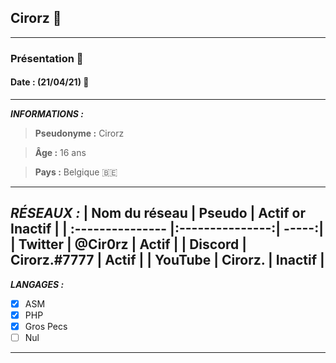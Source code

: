 ## Cirorz 👤
--------------
### Présentation 📄
#### Date : (21/04/21) 📅
--------------
**_INFORMATIONS :_**

> **Pseudonyme :** Cirorz

> **Âge :** 16 ans

> **Pays :** Belgique 🇧🇪
--------------
**_RÉSEAUX :_**
| Nom du réseau  | Pseudo          | Actif or Inactif |
| :--------------- |:---------------:| -----:|
| Twitter |   @Cir0rz        |  Actif |
| Discord |  Cirorz.#7777           |   Actif |
| YouTube | Cirorz.          |    Inactif |
---------------
**_LANGAGES :_**
- [x] ASM
- [x] PHP
- [x] Gros Pecs
- [ ] Nul
---------------
